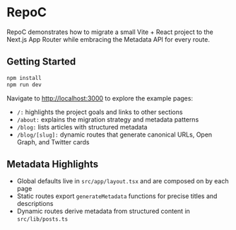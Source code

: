 # RepoC

RepoC demonstrates how to migrate a small Vite + React project to the Next.js App Router while embracing the Metadata API for every route.

## Getting Started

```bash
npm install
npm run dev
```

Navigate to <http://localhost:3000> to explore the example pages:

- `/:` highlights the project goals and links to other sections
- `/about:` explains the migration strategy and metadata patterns
- `/blog:` lists articles with structured metadata
- `/blog/[slug]:` dynamic routes that generate canonical URLs, Open Graph, and Twitter cards

## Metadata Highlights

- Global defaults live in `src/app/layout.tsx` and are composed on by each page
- Static routes export `generateMetadata` functions for precise titles and descriptions
- Dynamic routes derive metadata from structured content in `src/lib/posts.ts`
